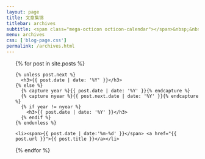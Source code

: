 ```yaml
---
layout: page
title: 文章集锦
titlebar: archives
subtitle: <span class="mega-octicon octicon-calendar"></span>&nbsp;&nbsp;专题系列： &nbsp;&nbsp; <a href ="http://www.nangongyibin.com/kotlin.html"><font color="#1A0DAB">Kotlin</font></a>&nbsp;&nbsp; <a href ="http://www.nangongyibin.com/flutter.html"><font color="#EB9439">Flutter</font></a>&nbsp;&nbsp; 
menu: archives
css: ['blog-page.css']
permalink: /archives.html
---
```


<ul class="archives-list">
  {% for post in site.posts %}

    {% unless post.next %}
      <h3>{{ post.date | date: '%Y' }}</h3>
    {% else %}
      {% capture year %}{{ post.date | date: '%Y' }}{% endcapture %}
      {% capture nyear %}{{ post.next.date | date: '%Y' }}{% endcapture %}
      {% if year != nyear %}
        <h3>{{ post.date | date: '%Y' }}</h3>
      {% endif %}
    {% endunless %}

    <li><span>{{ post.date | date:'%m-%d' }}</span> <a href="{{ post.url }}">{{ post.title }}</a></li>
  {% endfor %}
</ul>
